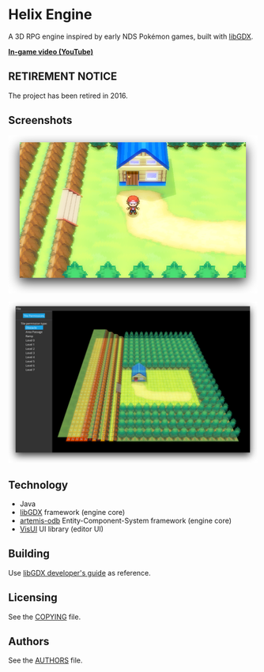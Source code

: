 # Helix Engine

A 3D RPG engine inspired by early NDS Pokémon games, built with [libGDX].

**[In-game video (YouTube)](https://www.youtube.com/watch?v=8ep3P-z82zQ)**

## RETIREMENT NOTICE

The project has been retired in 2016.

## Screenshots

<p align="center">
  <img title="In-game screenshot" src="media/ingame-screenshot.png">
</p>

<p align="center">
  <img title="Editor screenshot" src="media/editor-screenshot.png">
</p>

## Technology

* Java
* [libGDX] framework (engine core)
* [artemis-odb](https://github.com/junkdog/artemis-odb) Entity-Component-System framework (engine core)
* [VisUI](https://github.com/kotcrab/vis-ui) UI library (editor UI)

## Building

Use [libGDX developer's guide](https://libgdx.com/wiki/) as reference.

## Licensing

See the [COPYING](https://github.com/fauu/HelixEngine/blob/master/COPYING) file.

## Authors

See the [AUTHORS](https://github.com/fauu/HelixEngine/blob/master/AUTHORS) file.

[libGDX]: https://libgdx.com/
